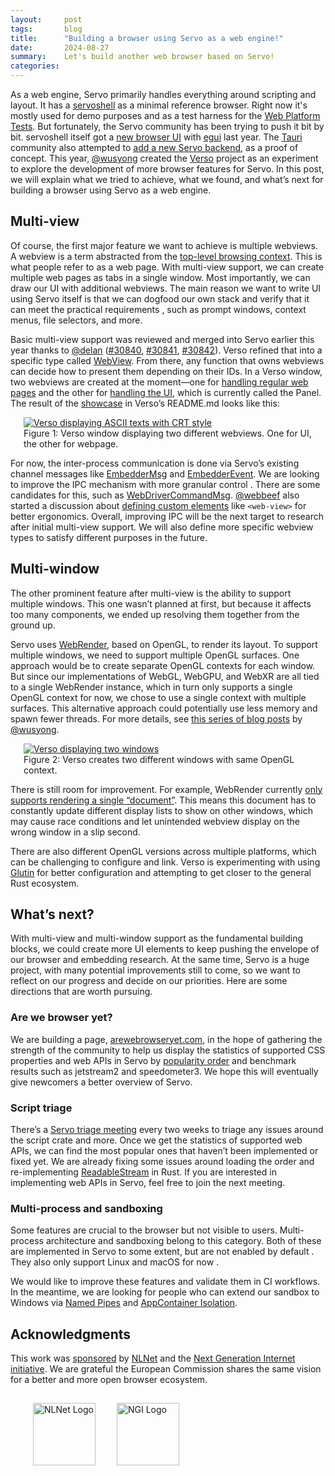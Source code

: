 ```yaml
---
layout:     post
tags:       blog
title:      "Building a browser using Servo as a web engine!"
date:       2024-08-27
summary:    Let's build another web browser based on Servo!
categories:
---
```


As a web engine, Servo primarily handles everything around scripting and layout.
It has a [servoshell](https://github.com/servo/servo/tree/main/ports/servoshell) as a minimal reference browser.
Right now it's mostly used for demo purposes and as a test harness for the [Web Platform Tests](https://wpt.servo.org).
But fortunately, the Servo community has been trying to push it bit by bit.
servoshell itself got a [new browser UI](https://servo.org/blog/2023/09/15/upcoming-events-and-new-browser-ui/) with [egui](https://www.egui.rs) last year.
The [Tauri](https://tauri.app) community also attempted to [add a new Servo backend](https://servo.org/blog/2024/01/19/embedding-update/), as a proof of concept.
This year, [@wusyong](https://github.com/wusyong) created the [Verso](https://github.com/versotile-org/verso) project as an experiment to explore the development of more browser features for Servo.
In this post, we will explain what we tried to achieve, what we found, and what’s next for building a browser using Servo as a web engine.

## Multi-view

Of course, the first major feature we want to achieve is multiple webviews.
A webview is a term abstracted from the [top-level browsing context](https://doc.servo.org/servo/struct.TopLevelBrowsingContextId.html).
This is what people refer to as a web page.
With multi-view support, we can create multiple web pages as tabs in a single window.
Most importantly, we can draw our UI with additional webviews.
The main reason we want to write UI using Servo itself is that we can dogfood our own stack and verify that it can meet the practical requirements <!-- of what? or remove “the” -->, such as prompt windows, context menus, file selectors, and more.

Basic multi-view support was reviewed and merged into Servo earlier this year thanks to [@delan](https://github.com/delan) ([#30840](https://github.com/servo/servo/pull/30840), [#30841](https://github.com/servo/servo/pull/30841), [#30842](https://github.com/servo/servo/pull/30842)).
Verso refined that into a specific type called [WebView](https://docs.versotile.org/verso/webview/struct.WebView.html).
From there, any function that owns webviews can decide how to present them depending on their IDs.
In a Verso window, two webviews are created at the moment—one for [handling regular web pages](https://docs.versotile.org/verso/window/struct.Window.html#method.handle_servo_messages_with_webview) and the other for [handling the UI](https://docs.versotile.org/verso/window/struct.Window.html#method.handle_servo_messages_with_panel), which is currently called the Panel.
The result of the [showcase](https://github.com/versotile-org/verso?tab=readme-ov-file#verso) in Verso’s README.md looks like this:

<figure class="_fig"><a href="{{ '/img/blog/crt-demo.gif' | url }}"><img src="{{ '/img/blog/crt-demo.gif' | url }}"
    alt="Verso displaying ASCII texts with CRT style"></a>
<figcaption>Figure 1: Verso window displaying two different webviews. One for UI, the other for webpage.</figcaption></figure>

For now, the inter-process communication is done via Servo’s existing channel messages like [EmbedderMsg](https://doc.servo.org/embedder_traits/enum.EmbedderMsg.html) and [EmbedderEvent](https://doc.servo.org/compositing/windowing/enum.EmbedderEvent.html).
We are looking to improve the IPC mechanism with more granular control <!-- over what? -->.
There are some candidates for this, such as [WebDriverCommandMsg](https://doc.servo.org/script_traits/enum.WebDriverCommandMsg.html).
[@webbeef](https://github.com/webbeef) also started a discussion about [defining custom elements](https://github.com/servo/servo/discussions/32883) like `<web-view>` for better ergonomics.
Overall, improving IPC will be the next target to research after initial multi-view support.
We will also define more specific webview types to satisfy different purposes in the future.

## Multi-window

The other prominent feature after multi-view is the ability to support multiple windows.
This one wasn’t planned at first, but because it affects too many components, we ended up resolving them together from the ground up.

Servo uses [WebRender](https://github.com/servo/webrender), based on OpenGL, to render its layout.
To support multiple windows, we need to support multiple OpenGL surfaces.
One approach would be to create separate OpenGL contexts for each window.
But since our implementations of WebGL, WebGPU, and WebXR are all tied to a single WebRender instance, which in turn only supports a single OpenGL context for now, we chose to use a single context with multiple surfaces.
This alternative approach could potentially use less memory and spawn fewer threads.
For more details, see [this series of blog posts](https://wusyong.github.io/posts/verso-compositor-part3/) by [@wusyong](https://github.com/wusyong).

<figure class="_fig"><a href="{{ '/img/blog/multiwindow.png' | url }}"><img src="{{ '/img/blog/multiwindow.png' | url }}"
    alt="Verso displaying two windows"></a>
<figcaption>Figure 2: Verso creates two different windows with same OpenGL context.</figcaption></figure>

There is still room for improvement.
For example, WebRender currently [only supports rendering a single “document”](https://github.com/servo/webrender/blob/0.64/webrender/src/renderer/mod.rs#L1228).
This means this document has to constantly update different display lists to show on other windows, which may cause race conditions and let unintended webview display on the wrong window in a slip second.
<!-- why is this not a problem in Firefox? -->

There are also different OpenGL versions across multiple platforms, which can be challenging to configure and link.
Verso is experimenting with using [Glutin](https://docs.rs/glutin/latest/glutin/) for better configuration and attempting to get closer to the general Rust ecosystem.

## What’s next?

With multi-view and multi-window support as the fundamental building blocks, we could create more UI elements to keep pushing the envelope of our browser and embedding research.
At the same time, Servo is a huge project, with many potential improvements still to come, so we want to reflect on our progress and decide on our priorities.
Here are some directions that are worth pursuing.

### Are we browser yet?

We are building a page, [arewebrowseryet.com](https://servo.zulipchat.com/#narrow/stream/263398-general/topic/arewebrowseryet.2Ecom), in the hope of gathering the strength of the community to help us display the statistics of supported CSS properties and web APIs in Servo by [popularity order](https://chromestatus.com/metrics/css/popularity) and benchmark results such as jetstream2 and speedometer3.
We hope this will eventually give newcomers a better overview of Servo.

### Script triage

There’s a [Servo triage meeting](https://github.com/servo/project/issues/100) every two weeks to triage any issues around the script crate and more.
Once we get the statistics of supported web APIs, we can find the most popular ones that haven’t been implemented or fixed yet.
We are already fixing some issues around loading the order and re-implementing [ReadableStream](https://developer.mozilla.org/en-US/docs/Web/API/ReadableStream) in Rust.
If you are interested in implementing web APIs in Servo, feel free to join the next meeting.

### Multi-process and sandboxing

Some features are crucial to the browser but not visible to users.
Multi-process architecture and sandboxing belong to this category.
Both of these are implemented in Servo to some extent, but are not enabled by default <!-- is this true for both? i know it’s true for multiprocess, but what about sandboxing? -->.
They also only support Linux and macOS for now <!-- is this true for both? i know it’s true for sandboxing, but what about multiprocess? -->.

We would like to improve these features and validate them in CI workflows.
In the meantime, we are looking for people who can extend our sandbox to Windows via [Named Pipes](https://learn.microsoft.com/en-us/windows/win32/ipc/named-pipes) and [AppContainer Isolation](https://learn.microsoft.com/en-us/windows/win32/secauthz/appcontainer-isolation).

## Acknowledgments

This work was [sponsored](https://nlnet.nl/project/Servo-Multibrowsing/) by [NLNet](https://nlnet.nl/) and the [Next Generation Internet initiative](https://ngi.eu/).
We are grateful the European Commission shares the same vision for a better and more open browser ecosystem.

<figure class="_fig"><img src="{{ '/img/nlnet-logo.png' | url }}" alt="NLNet Logo" style="vertical-align: middle; margin: 15px; width: 100px;">
  <img src="{{ '/img/blog/NGI-logo.png' | url }}" alt="NGI Logo" style="vertical-align: middle; margin: 15px; width: 100px;"></figure>

<style>
    /* guaranteed minimum width for first paragraph after a float */
    ._floatmin {
        display: block;
        width: 13em;
        overflow: hidden;
    }
    ._none {
        display: none;
    }
    ._fig:not(#specificity) {
        width: 33em;
        max-width: 100%;
        margin: 1em auto;
    }
    ._fig > ._flex {
        display: flex;
    }
    ._fig table {
        text-align: initial;
    }
    ._fig figcaption._notes {
        text-align: left;
        width: max-content;
        max-width: 100%;
    }
    ._figl:not(#specificity),
    ._figr:not(#specificity) {
        margin: 0 1em 1em;
    }
    ._figl {
        float: left;
        max-width: 100%;
    }
    ._figr {
        float: right;
        max-width: 100%;
    }
    ._figl > figcaption,
    ._figr > figcaption,
    ._figl > iframe,
    ._figr > iframe,
    ._figl > video,
    ._figr > video,
    ._figl > a > img,
    ._figr > a > img {
        width: 21em;
        max-width: 100%;
    }
    ._runin {
        margin-bottom: 1em;
    }
    ._runin > p,
    ._runin > h2 {
        display: inline;
    }
    ._correction {
        max-width: 33em;
        margin: 1em auto;
        border-bottom: 1px solid;
        padding-bottom: 1em;
    }
    ._note {
        margin: 1em 1em;
        border-left: 1px solid;
        padding-left: 1em;
        opacity: 0.75;
    }
</style>
